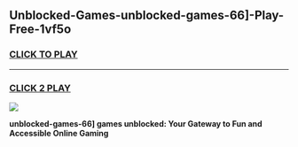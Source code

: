 
## Unblocked-Games-unblocked-games-66]-Play-Free-1vf5o
<h3>
<a href="https://premium76.site?title=unblocked-games-66]&ref=12A">CLICK TO PLAY</a></h3>
<hr>

<h3>
<a href="https://premium76.site?title=unblocked-games-66]&ref=12A">CLICK 2 PLAY</a>
  
</h3>

<a href="https://premium76.site?title=unblocked-games-66]&ref=12A"><img src="https://clearcache.store/games.png"></a>


**unblocked-games-66] games unblocked: Your Gateway to Fun and Accessible Online Gaming**
